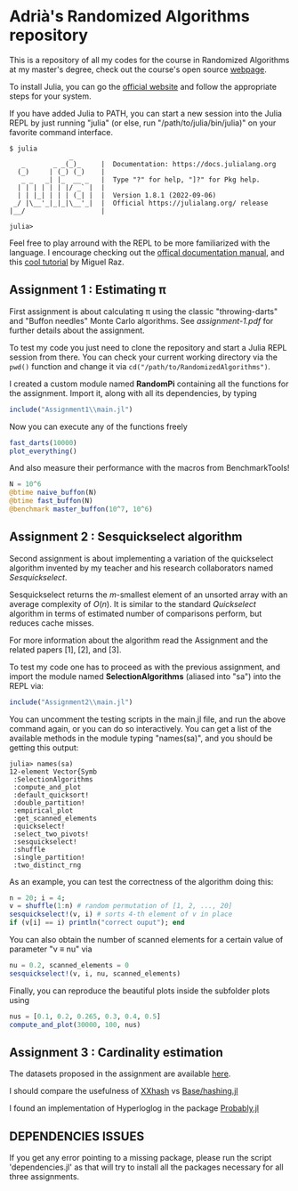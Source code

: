 # Adrià's Randomized Algorithms repository

This is a repository of all my codes for the course in Randomized Algorithms at my master's degree, check out the course's open source [webpage](https://www.cs.upc.edu/~conrado/docencia/ra-miri.html).

To install Julia, you can go the [official website](https://julialang.org/downloads/) and follow the appropriate steps for your system. 

If you have added Julia to PATH, you can start a new session into the Julia REPL by just running "julia" (or else, run "/path/to/julia/bin/julia)" on your favorite command interface.
```
$ julia
               _
   _       _ _(_)_     |  Documentation: https://docs.julialang.org
  (_)     | (_) (_)    |
   _ _   _| |_  __ _   |  Type "?" for help, "]?" for Pkg help.
  | | | | | | |/ _` |  |
  | | |_| | | | (_| |  |  Version 1.8.1 (2022-09-06)
 _/ |\__'_|_|_|\__'_|  |  Official https://julialang.org/ release
|__/                   |

julia>
```
Feel free to play arround with the REPL to be more familiarized with the language. I encourage checking out the [offical documentation manual](https://docs.julialang.org/en/v1/manual/getting-started/), and this [cool tutorial](https://youtu.be/EkgCENBFrAY?si=DTJ3SP1Shm0wYKTk) by Miguel Raz.

## Assignment 1 : Estimating π
First assignment is about calculating π using the classic "throwing-darts" and "Buffon needles" Monte Carlo algorithms. See *assignment-1.pdf* for further details about the assignment.

To test my code you just need to clone the repository and start a Julia REPL session from there. You can check your current working directory via the ```pwd()``` function and change it via ```cd("/path/to/RandomizedAlgorithms")```. 

I created a custom module named **RandomPi** containing all the functions for the assignment. Import it, along with all its dependencies, by typing
```julia
include("Assignment1\\main.jl")
```
Now you can execute any of the functions freely
```julia
fast_darts(10000)
plot_everything()
```
And also measure their performance with the macros from BenchmarkTools!

```julia
N = 10^6
@btime naive_buffon(N)
@btime fast_buffon(N)
@benchmark master_buffon(10^7, 10^6)
```

## Assignment 2 : Sesquickselect algorithm
Second assignment is about implementing a variation of the quickselect algorithm invented by my teacher and his research collaborators named _Sesquickselect_.

Sesquickselect returns the $m$-smallest element of an unsorted array with an average complexity of $O(n)$. It is similar to the standard _Quickselect_ algorithm in terms of estimated number of comparisons perform, but reduces cache misses.

For more information about the algorithm read the Assignment and the related papers [1], [2], and [3].

To test my code one has to proceed as with the previous assignment, and import the module named **SelectionAlgorithms** (aliased into "sa") into the REPL via:

```julia
include("Assignment2\\main.jl")
```
You can uncomment the testing scripts in the main.jl file, and run the above command again, or you can do so interactively. You can get a list of the available methods in the module typing "names(sa)", and you should be getting this output:
```	
julia> names(sa)      
12-element Vector{Symb
 :SelectionAlgorithms 
 :compute_and_plot    
 :default_quicksort!  
 :double_partition!   
 :empirical_plot      
 :get_scanned_elements
 :quickselect!        
 :select_two_pivots!  
 :sesquickselect!     
 :shuffle             
 :single_partition!   
 :two_distinct_rng  
```

As an example, you can test the correctness of the algorithm doing this:
```julia
n = 20; i = 4;
v = shuffle(1:n) # random permutation of [1, 2, ..., 20]
sesquickselect!(v, i) # sorts 4-th element of v in place
if (v[i] == i) println("correct ouput"); end
```
You can also obtain the number of scanned elements for a certain value of parameter "ν ≡ nu" via
```julia
nu = 0.2, scanned_elements = 0 
sesquickselect!(v, i, nu, scanned_elements)
```
Finally, you can reproduce the beautiful plots inside the subfolder plots using
```julia
nus = [0.1, 0.2, 0.265, 0.3, 0.4, 0.5]
compute_and_plot(30000, 100, nus)
```

## Assignment 3 : Cardinality estimation
The datasets proposed in the assignment are available [here](https://mydisk.cs.upc.edu/s/fDZanwDA8So8My8).

I should compare the usefulness of [XXhash]( C:\Users\adria\.julia\packages\XXhash\7umf3\src\XXhash.jl) vs [Base/hashing.jl](C:\Users\adria\AppData\Local\Programs\Julia-1.8.1\share\julia\base\hashing.jl)

I found an implementation of Hyperloglog in the package [Probably.jl](https://juliapackages.com/p/probably)

## DEPENDENCIES ISSUES
If you get any error pointing to a missing package, please run the script 'dependencies.jl' as that will 
try to install all the packages necessary for all three assignments.